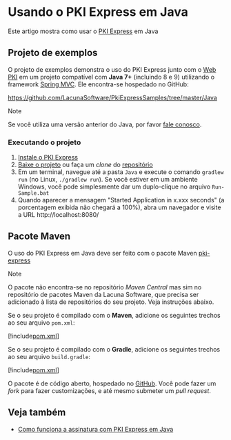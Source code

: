 ﻿# Usando o PKI Express em Java

Este artigo mostra como usar o [PKI Express](../index.md) em Java

## Projeto de exemplos

O projeto de exemplos demonstra o uso do PKI Express junto com o [Web PKI](../../web-pki/index.md)
em um projeto compatível com **Java 7+** (incluindo 8 e 9) utilizando o framework [Spring MVC](http://spring.io/).
Ele encontra-se hospedado no GitHub:

https://github.com/LacunaSoftware/PkiExpressSamples/tree/master/Java

> [!NOTE]
> Se você utiliza uma versão anterior do Java, por favor [fale conosco](https://www.lacunasoftware.com/pt/home/purchase).

### Executando o projeto

1. [Instale o PKI Express](../setup/index.md)
1. [Baixe o projeto](https://github.com/LacunaSoftware/PkiExpressSamples/archive/master.zip) ou faça um *clone* do [repositório](https://github.com/LacunaSoftware/PkiExpressSamples.git)
1. Em um terminal, navegue até a pasta `Java` e execute o comando `gradlew run` (no Linux, `./gradlew run`). Se você estiver em um ambiente Windows, você pode simplesmente dar um duplo-clique no arquivo `Run-Sample.bat`
1. Quando aparecer a mensagem "Started Application in x.xxx seconds" (a porcentagem exibida não chegará a 100%), abra um navegador e visite a URL http://localhost:8080/

## Pacote Maven

O uso do PKI Express em Java deve ser feito com o pacote Maven [pki-express](https://bintray.com/lacunasoftware/maven/pki-express)

> [!NOTE]
> O pacote não encontra-se no repositório *Maven Central* mas sim no repositório de pacotes Maven da Lacuna Software, que precisa
> ser adicionado à lista de repositórios do seu projeto. Veja instruções abaixo.

Se o seu projeto é compilado com o **Maven**, adicione os seguintes trechos ao seu arquivo `pom.xml`:

[!include[pom.xml](../../../../includes/pki-express/java/maven.md)]

Se o seu projeto é compilado com o **Gradle**, adicione os seguintes trechos ao seu arquivo `build.gradle`:

[!include[pom.xml](../../../../includes/pki-express/java/gradle.md)]

O pacote é de código aberto, hospedado no [GitHub](https://github.com/LacunaSoftware/PkiExpressJava). Você pode fazer um *fork* para fazer
customizações, e até mesmo submeter um *pull request*.

## Veja também

* [Como funciona a assinatura com PKI Express em Java](how-it-works.md)
